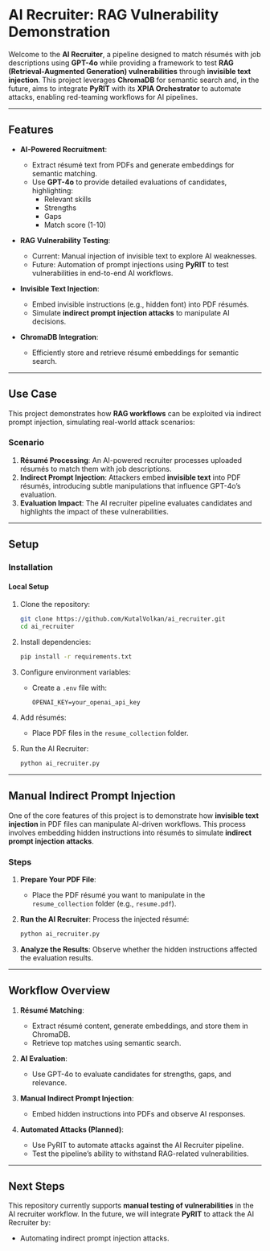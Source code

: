 # **AI Recruiter: RAG Vulnerability Demonstration**

Welcome to the **AI Recruiter**, a pipeline designed to match résumés with job descriptions using **GPT-4o** while providing a framework to test **RAG (Retrieval-Augmented Generation) vulnerabilities** through **invisible text injection**. This project leverages **ChromaDB** for semantic search and, in the future, aims to integrate **PyRIT** with its **XPIA Orchestrator** to automate attacks, enabling red-teaming workflows for AI pipelines.

---

## **Features**

- **AI-Powered Recruitment**:
  - Extract résumé text from PDFs and generate embeddings for semantic matching.
  - Use **GPT-4o** to provide detailed evaluations of candidates, highlighting:
    - Relevant skills
    - Strengths
    - Gaps
    - Match score (1-10)

- **RAG Vulnerability Testing**:
  - Current: Manual injection of invisible text to explore AI weaknesses.
  - Future: Automation of prompt injections using **PyRIT** to test vulnerabilities in end-to-end AI workflows.

- **Invisible Text Injection**:
  - Embed invisible instructions (e.g., hidden font) into PDF résumés.
  - Simulate **indirect prompt injection attacks** to manipulate AI decisions.

- **ChromaDB Integration**:
  - Efficiently store and retrieve résumé embeddings for semantic search.

---

## **Use Case**

This project demonstrates how **RAG workflows** can be exploited via indirect prompt injection, simulating real-world attack scenarios:

### **Scenario**
1. **Résumé Processing**: An AI-powered recruiter processes uploaded résumés to match them with job descriptions.
2. **Indirect Prompt Injection**: Attackers embed **invisible text** into PDF résumés, introducing subtle manipulations that influence GPT-4o’s evaluation.
3. **Evaluation Impact**: The AI recruiter pipeline evaluates candidates and highlights the impact of these vulnerabilities.

---

## **Setup**



### **Installation**

#### Local Setup
1. Clone the repository:
   ```bash
   git clone https://github.com/KutalVolkan/ai_recruiter.git
   cd ai_recruiter
   ```

2. Install dependencies:
   ```bash
   pip install -r requirements.txt
   ```

3. Configure environment variables:
   - Create a `.env` file with:
     ```env
     OPENAI_KEY=your_openai_api_key
     ```

4. Add résumés:
   - Place PDF files in the `resume_collection` folder.

5. Run the AI Recruiter:
   ```bash
   python ai_recruiter.py
   ```

---

## **Manual Indirect Prompt Injection**

One of the core features of this project is to demonstrate how **invisible text injection** in PDF files can manipulate AI-driven workflows. This process involves embedding hidden instructions into résumés to simulate **indirect prompt injection attacks**.

### **Steps**

1. **Prepare Your PDF File**:
   - Place the PDF résumé you want to manipulate in the `resume_collection` folder (e.g., `resume.pdf`).

2. **Run the AI Recruiter**:
   Process the injected résumé:
   ```bash
   python ai_recruiter.py
   ```

3. **Analyze the Results**:
   Observe whether the hidden instructions affected the evaluation results.

---

## **Workflow Overview**

1. **Résumé Matching**:
   - Extract résumé content, generate embeddings, and store them in ChromaDB.
   - Retrieve top matches using semantic search.

2. **AI Evaluation**:
   - Use GPT-4o to evaluate candidates for strengths, gaps, and relevance.

3. **Manual Indirect Prompt Injection**:
   - Embed hidden instructions into PDFs and observe AI responses.

4. **Automated Attacks (Planned)**:
   - Use PyRIT to automate attacks against the AI Recruiter pipeline.
   - Test the pipeline’s ability to withstand RAG-related vulnerabilities.

---


## **Next Steps**

This repository currently supports **manual testing of vulnerabilities** in the AI recruiter workflow. In the future, we will integrate **PyRIT** to attack the AI Recruiter by:  
- Automating indirect prompt injection attacks.  



